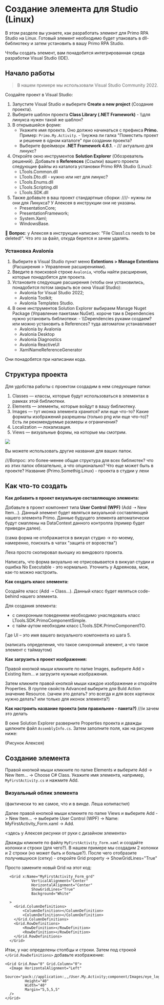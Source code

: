 # Создание элемента для Studio (Linux)

В этом разделе вы узнаете, как разработать элемент для Primo RPA Studio на Linux. Готовый элемент необходимо будет упаковать в dll-библиотеку и затем установить в вашу Primo RPA Studio. 

Чтобы создать элемент, вам понадобится интегрированная среда разработки Visual Studio (IDE). 


## Начало работы

> В нашем примере мы использовали Visual Studio Community 2022.

Создайте проект в Visual Studio:

1. Запустите Visual Studio и выберите **Create a new project** (Создание проекта).
2. Выберите шаблон проекта **Class Library (.NET Framework)** - \\\\для линукса нужен такой же шаблон?
3. В открывшейся форме:
   * Укажите имя проекта. Оно должно начинаться с префикса **Primo.** Пример: `Primo.My.Activity`. - \\\\нужна ли галка "Поместить проект и решение в одном каталоге" при создании проекта?
   * Выберите фреймворк **.NET Framework 4.6.1**. - /// актуально для линукс?
6. Откройте окно инструментов **Solution Explorer** (Обозреватель решений). Добавьте в **References** (Ссылки) вашего проекта следующие файлы из каталога установки Primo RPA Studio (Linux):
   * LTools.Common.dll
   * LTools.Dto.dll - нужно или нет для линукс?
   * LTools.Enums.dll
   * LTools.Scripting.dll
   * LTools.SDK.dll
7. Также добавьте в ваш проект стандартные сборки: ////- нужны ли они для Линукса? У Алексея в инструкции они не указаны.
   * PresentationCore;
   * PresentationFramework;
   * System.Xaml;
   * WindowsBase.


:small_blue_diamond: **Вопрос**: у Алексея в инструкции написано: "File Class1.cs needs to be deleted!".  Что это за файл, откуда берется и зачем удалять.


### Установка Avalonia

1. Выберите в Visual Studio пункт меню **Extentions > Manage Extentions** (Расширения > Управление расширениями).
3. Введите в поисковой строке `Avalonia`, чтобы найти расширения, которые понадобятся для проекта.
4. Установите следующие расширения (чтобы они установились, понадобится потом закрыть все окна Visual Studio):
   * Avalonia for Visual Studio 2022;
   * Avalonia Toolkit;
   * Avalonia Templates Studio.
5. В окне инструментов Solution Explorer выбираем Manage Nuget Package (Управление пакетами NuGet). короче там в Dependencies нужно установить библиотеки:  - \\\Dependencies руками создаем? или можно установить в References? туда автоматом устанавливает
   * Avalonia by Avalonia
   * Avalonia Desktop
   * Avalonia Diagnostics
   * Avalonia ReactiveUI
   * XamlNameReferenceGenerator

Они понадобятся при написании кода.

## Структура проекта 

Для удобства работы с проектом создадим в нем следующие папки:
1. Classes — классы, которые будут использоваться в элементах в рамках этой библиотеки.
2. Elements — элементы, которые войдут в вашу библиотеку.
3. Images — тут иконка элемента хранится? или еще что-то? Какие форматы изображений разрешены (только png или еще что-то)? Есть ли рекомендуемые размеры и ограничения?
4. Localization — локализация.
5. Views — визуальные формы, на которые мы смотрим.

![](.gitbook/assets1/)

Вы можете использовать другие названия для ваших папок.


///Вопрос: это более-менее общая структура для всех библиотек? что из этих папок обязательно, а что опционально? Что еще может быть в проекте?
Название (Primo.Somethig.Linux) - проекта в студии у лехи



## Как что-то создать

**Как добавить в проект визуальную составляющую элемента:**

Добавьте в проект компонент типа **User Control (WPF)** (Add ➝ New Item…). Данный элемент будет являться визуальной составляющей нашего элемента Primo. Данные будущего элемента автоматически будут смаплены на DataContext данного контролла (пример будет приведен далее).

(сама форма не отображается в вижуал студио -> по-моему, намеренно, поискать в чатах "защита от воровства")

Леха просто скопировал вьюшку из виндового проекта. 

Написать, что форма визуально не отрисовывается в вижуал студии и ошибка No Executable - это нормально. Уточнить у Адреянова, мож, как-то можно настроить.


**Как создать класс элемента:**

Создайте класс (Add ➝ Class…). Данный класс будет являться code-behind нашего элемента.

Для создания элемента:
* с синхронным поведением необходимо унаследовать класс LTools.SDK.PrimoComponentSimple<UI>.
* с тайм-аутом необходим класс LTools.SDK.PrimoComponentTO<UI>.

Где UI – это имя вашего визуального компонента из шага 5.


(написать определения, что такое синхронный элемент, а что такое элемент с таймаутом)



**Как загрузить в проект изображения:**

Правой кнопкой мыши кликните по папке Images, выберите Add > Existing Item... и загрузите нужные изображения. 

Затем кликните правой кнопкой мыши каждое изображение и откройте Properties. В группе свойств Advanced выберите для Buld Action значение Resource. (зачем это делать? это всегда и для всех картинок нужно делать? или только для иконок элемента?)


**Как настроить название проекта (или правильнее - пакета?)**   ///и зачем это делать

В окне Solution Explorer разверните Properties проекта и дважды щелкните файл `AssemblyInfo.cs`. Затем заполните поля, как на рисунке ниже:

(Рисунок Алексея)


## Создание элемента

Правой кнопкой мыши кликните по папке Elements и выберите Add -> New Item... -> Choose C# Class. Укажите имя элемента, например, `MyFirstActivity.cs` и нажмите Add.


### Визуальный облик элемента

(фактически то же самое, что и в винде. Леша копипастил)

Далее правой кнопкой мыши кликните по папке Views и выберите Add -> New Item... -> выберите User Control (WPF) -> Name: MyFirstActivity_Form.xaml -> Add.

<здесь у Алексея рисунки от руки с дизайном элемента>

Дважды кликните по файлу `MyFirstActivity_Form.xaml` и создайте колонки и строки (для чего?). В нашем примере мы создадим 2 колонки и 2 строки (но может быть и больше?). После чего отобразите получившуюся (сетку) - откройте Grid property -> ShowGridLines="True"

Просто замените новый Grid на этот код:

```
  <Grid x:Name="MyFirstActivity_Form_grd" 
            VerticalAlignment="Center" 
            HorizontalAlignment="Center" 
            ShowGridLines="True"
            Background="White"
            
  >
    <Grid.ColumnDefinitions>
        <ColumnDefinition></ColumnDefinition>
        <ColumnDefinition></ColumnDefinition>
    </Grid.ColumnDefinitions>
    <Grid.RowDefinitions>
        <RowDefinition></RowDefinition>
        <RowDefinition></RowDefinition>
    </Grid.RowDefinitions>
  </Grid>
```

Итак, у нас определены столбцы и строки. Затем под строкой `</Grid.RowDefinitions>` добавьте изображение: 

```
<Grid Grid.Row="0" Grid.Column="0">
  <Image HorizontalAlignment="Left" 
         Source="pack://application:,,/User.My.Activity;component/Images/eye_logo.png"
         Height="40"
         Width="40"
         Margin="5,5,5,5"
  />
</Grid>
```



## 






##










##



##
